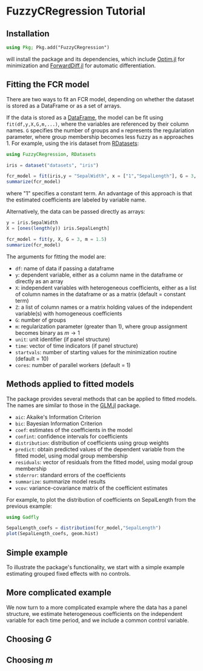 # FuzzyCRegression Tutorial

## Installation

```julia
using Pkg; Pkg.add("FuzzyCRegression")
```
will install the package and its dependencies, which include [Optim.jl](https://julianlsolvers.github.io/Optim.jl/stable/) for minimization and [ForwardDiff.jl](https://juliadiff.org/ForwardDiff.jl/stable/) for automatic differentiation.

## Fitting the FCR model
There are two ways to fit an FCR model, depending on whether the dataset is stored as a DataFrame or as a set of arrays.

If the data is stored as a [DataFrame](https://dataframes.juliadata.org/stable/), the model can be fit using `fit(df,y,X,G,m,...)`, where the variables are referenced by their column names. `G` specifies the number of groups and `m` represents the regulariation parameter, where group membership becomes less fuzzy as `m` approaches 1. For example, using the iris dataset from [RDatasets](https://github.com/JuliaStats/RDatasets.jl):

```julia
using FuzzyCRegression, RDatasets

iris = dataset("datasets", "iris")

fcr_model = fit(iris,y = "SepalWidth", x = ["1","SepalLength"], G = 3, m = 1.5)
summarize(fcr_model)
```
where "1" specifies a constant term. An advantage of this approach is that the estimated coefficients are labeled by variable name.

Alternatively, the data can be passed directly as arrays:

```julia
y = iris.SepalWidth
X = [ones(length(y)) iris.SepalLength]

fcr_model = fit(y, X, G = 3, m = 1.5)
summarize(fcr_model)
```

The arguments for fitting the model are:
  - `df`: name of data if passing a dataframe
  - `y`: dependent variable, either as a column name in the dataframe or directly as an array
  - `X`: independent variables with heterogeneous coefficients, either as a list of column names in the dataframe or as a matrix (default = constant term)
  - `Z`: a list of column names or a matrix holding values of the independent variable(s) with homogeneous coefficients
  - `G`: number of groups
  - `m`: regularization parameter (greater than 1), where group assignment becomes binary as $m \rightarrow 1$
  - `unit`: unit identifier (if panel structure)
  - `time`: vector of time indicators (if panel structure)
  - `startvals`: number of starting values for the minimization routine (default = 10)
  - `cores`: number of parallel workers (default = 1)

 ## Methods applied to fitted models
 
 The package provides several methods that can be applied to fitted models. The names are similar to those in the [GLM.jl](https://juliastats.org/GLM.jl/stable/) package.
 
- `aic`: Akaike's Information Criterion
- `bic`: Bayesian Information Criterion
- `coef`: estimates of the coefficients in the model
- `confint`: confidence intervals for coefficients
- `distribution`: distribution of coefficients using group weights
- `predict`: obtain predicted values of the dependent variable from the fitted model, using modal group membership
- `residuals`: vector of residuals from the fitted model, using modal group membership
- `stderror`: standard errors of the coefficients
- `summarize`: summarize model results
- `vcov`: variance-covariance matrix of the coefficient estimates

For example, to plot the distribution of coefficients on SepalLength from the previous example:

```julia
using Gadfly

SepalLength_coefs = distribution(fcr_model,"SepalLength")
plot(SepalLength_coefs, geom.hist)

```
## Simple example 

To illustrate the package's functionality, we start with a simple example estimating grouped fixed effects with no controls. 

## More complicated example

We now turn to a more complicated example where the data has a panel structure, we estimate heterogeneous coefficients on the independent variable for each time period, and we include a common control variable. 

## Choosing $G$

## Choosing $m$ 
 
